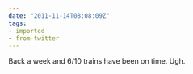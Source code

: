 ```yaml
---
date: "2011-11-14T08:08:09Z"
tags:
- imported
- from-twitter
---
```

Back a week and 6/10 trains have been on time. Ugh.
